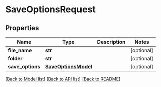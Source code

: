 # SaveOptionsRequest

## Properties
Name | Type | Description | Notes
------------ | ------------- | ------------- | -------------
**file_name** | **str** |  | [optional] 
**folder** | **str** |  | [optional] 
**save_options** | [**SaveOptionsModel**](SaveOptionsModel.md) |  | [optional] 

[[Back to Model list]](../README.md#documentation-for-models) [[Back to API list]](../README.md#documentation-for-api-endpoints) [[Back to README]](../README.md)


